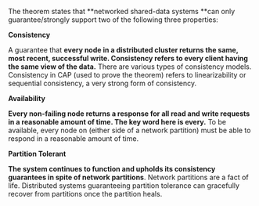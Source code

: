 The theorem states that **networked shared-data systems **can only guarantee/strongly support two of the following three properties:





**Consistency**

 A guarantee that **every node in a distributed cluster returns the same, most recent, successful write. Consistency refers to every client having the same view of the data.** There are various types of consistency models. Consistency in CAP \(used to prove the theorem\) refers to linearizability or sequential consistency, a very strong form of consistency.

**Availability**

**Every non-failing node returns a response for all read and write requests in a reasonable amount of time. The key word here is every.** To be available, every node on \(either side of a network partition\) must be able to respond in a reasonable amount of time.

**Partition Tolerant**

**The system continues to function and upholds its consistency guarantees in spite of network partitions**. Network partitions are a fact of life. Distributed systems guaranteeing partition tolerance can gracefully recover from partitions once the partition heals.



